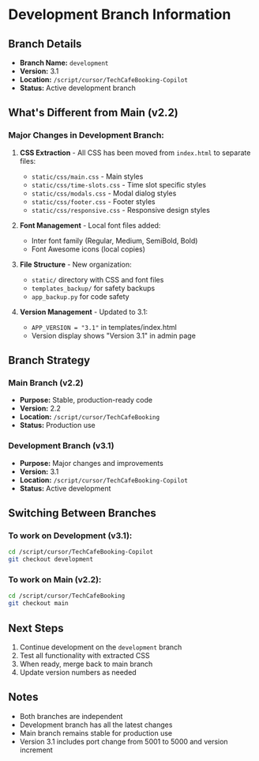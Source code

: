 # Development Branch Information

## Branch Details
- **Branch Name:** `development`
- **Version:** 3.1
- **Location:** `/script/cursor/TechCafeBooking-Copilot`
- **Status:** Active development branch

## What's Different from Main (v2.2)

### Major Changes in Development Branch:
1. **CSS Extraction** - All CSS has been moved from `index.html` to separate files:
   - `static/css/main.css` - Main styles
   - `static/css/time-slots.css` - Time slot specific styles
   - `static/css/modals.css` - Modal dialog styles
   - `static/css/footer.css` - Footer styles
   - `static/css/responsive.css` - Responsive design styles

2. **Font Management** - Local font files added:
   - Inter font family (Regular, Medium, SemiBold, Bold)
   - Font Awesome icons (local copies)

3. **File Structure** - New organization:
   - `static/` directory with CSS and font files
   - `templates_backup/` for safety backups
   - `app_backup.py` for code safety

4. **Version Management** - Updated to 3.1:
   - `APP_VERSION = "3.1"` in templates/index.html
   - Version display shows "Version 3.1" in admin page

## Branch Strategy

### Main Branch (v2.2)
- **Purpose:** Stable, production-ready code
- **Version:** 2.2
- **Location:** `/script/cursor/TechCafeBooking`
- **Status:** Production use

### Development Branch (v3.1)
- **Purpose:** Major changes and improvements
- **Version:** 3.1
- **Location:** `/script/cursor/TechCafeBooking-Copilot`
- **Status:** Active development

## Switching Between Branches

### To work on Development (v3.1):
```bash
cd /script/cursor/TechCafeBooking-Copilot
git checkout development
```

### To work on Main (v2.2):
```bash
cd /script/cursor/TechCafeBooking
git checkout main
```

## Next Steps
1. Continue development on the `development` branch
2. Test all functionality with extracted CSS
3. When ready, merge back to main branch
4. Update version numbers as needed

## Notes
- Both branches are independent
- Development branch has all the latest changes
- Main branch remains stable for production use
- Version 3.1 includes port change from 5001 to 5000 and version increment
